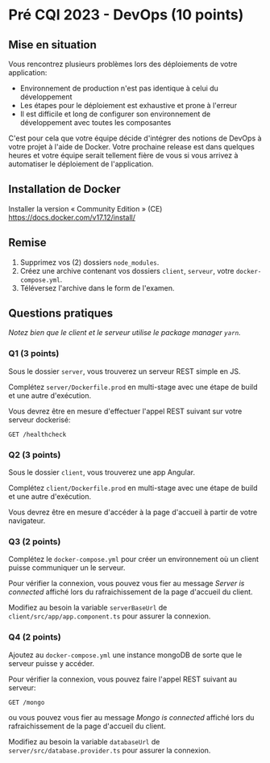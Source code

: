 # Pré CQI 2023 - DevOps (10 points)

## Mise en situation

Vous rencontrez plusieurs problèmes lors des déploiements de votre application:
- Environnement de production n'est pas identique à celui du développement 
- Les étapes pour le déploiement est exhaustive et prone à l'erreur
- Il est difficile et long de configurer son environnement de développement avec toutes les composantes

C'est pour cela que votre équipe décide d'intégrer des notions de DevOps à votre projet à l'aide de Docker. Votre prochaine release est dans quelques heures et votre équipe serait tellement fière de vous si vous arrivez à automatiser le déploiement de l'application.

## Installation de Docker

Installer la version « Community Edition » (CE)
https://docs.docker.com/v17.12/install/

## Remise

1. Supprimez vos (2) dossiers `node_modules`.
2. Créez une archive contenant vos dossiers `client`, `serveur`, votre `docker-compose.yml`.
3. Téléversez l'archive dans le form de l'examen.

## Questions pratiques

*Notez bien que le client et le serveur utilise le package manager `yarn`.*

### Q1 (3 points)

Sous le dossier `server`, vous trouverez un serveur REST simple en JS.

Complétez `server/Dockerfile.prod` en multi-stage avec une étape de build et une autre d'exécution.

Vous devrez être en mesure d'effectuer l'appel REST suivant sur votre serveur dockerisé:

```
GET /healthcheck
```

### Q2 (3 points)

Sous le dossier `client`, vous trouverez une app Angular.

Complétez `client/Dockerfile.prod` en multi-stage avec une étape de build et une autre d'exécution.

Vous devrez être en mesure d'accéder à la page d'accueil à partir de votre navigateur.

### Q3 (2 points)

Complétez le `docker-compose.yml` pour créer un environnement où un client puisse communiquer un le serveur.

Pour vérifier la connexion, vous pouvez vous fier au message *Server is connected* affiché lors du rafraichissement de la page d'accueil du client.

Modifiez au besoin la variable `serverBaseUrl` de `client/src/app/app.component.ts` pour assurer la connexion.

### Q4 (2 points)

Ajoutez au `docker-compose.yml` une instance mongoDB de sorte que le serveur puisse y accéder. 

Pour vérifier la connexion, vous pouvez faire l'appel REST suivant au serveur: 
```
GET /mongo
```
ou vous pouvez vous fier au message *Mongo is connected* affiché lors du rafraichissement de la page d'accueil du client.


Modifiez au besoin la variable `databaseUrl` de `server/src/database.provider.ts` pour assurer la connexion.
